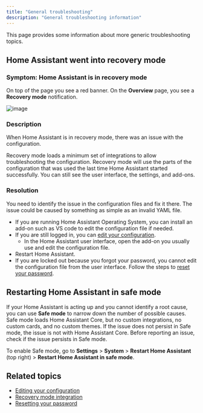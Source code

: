 ```yaml
---
title: "General troubleshooting"
description: "General troubleshooting information"
---
```


This page provides some information about more generic troubleshooting topics.

## Home Assistant went into recovery mode

### Symptom: Home Assistant is in recovery mode

On top of the page you see a red banner. On the **Overview** page, you see a **Recovery mode** notification.

![image](/images/docs/troubleshooting/recovery_mode_active.png)

### Description

When Home Assistant is in recovery mode, there was an issue with the configuration.

Recovery mode loads a minimum set of integrations to allow troubleshooting the configuration. Recovery mode will use the parts of the configuration that was used the last time Home Assistant started successfully. You can still see the user interface, the settings, and add-ons.

### Resolution

You need to identify the issue in the configuration files and fix it there. The issue could be caused by something as simple as an invalid YAML file.

- If you are running Home Assistant Operating System, you can install an add-on such as VS code to edit the configuration file if needed.
- If you are still logged in, you can [edit your configuration](/docs/configuration/#editing-configurationyaml).
  - In the Home Assistant user interface, open the add-on you usually use and edit the configuration file.
- Restart Home Assistant.
- If you are locked out because you forgot your password, you cannot edit the configuration file from the user interface. Follow the steps to [reset your password](/docs/locked_out/).

## Restarting Home Assistant in safe mode

If your Home Assistant is acting up and you cannot identify a root cause, you can use **Safe mode** to narrow down the number of possible causes.
Safe mode loads Home Assistant Core, but no custom integrations, no custom cards, and no custom themes. If the issue does not persist in Safe mode, the issue is not with Home Assistant Core. Before reporting an issue, check if the issue persists in Safe mode.

To enable Safe mode, go to **Settings** > **System** > **Restart Home Assistant** (top right) > **Restart Home Assistant in safe mode**.

## Related topics

- [Editing your configuration](/docs/configuration/#editing-configurationyaml)
- [Recovery mode integration](/integrations/recovery_mode/)
- [Resetting your password](/docs/locked_out/)